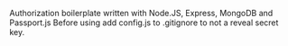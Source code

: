 Authorization boilerplate written with Node.JS, Express, MongoDB and Passport.js
Before using add config.js to .gitignore to not a reveal secret key.
